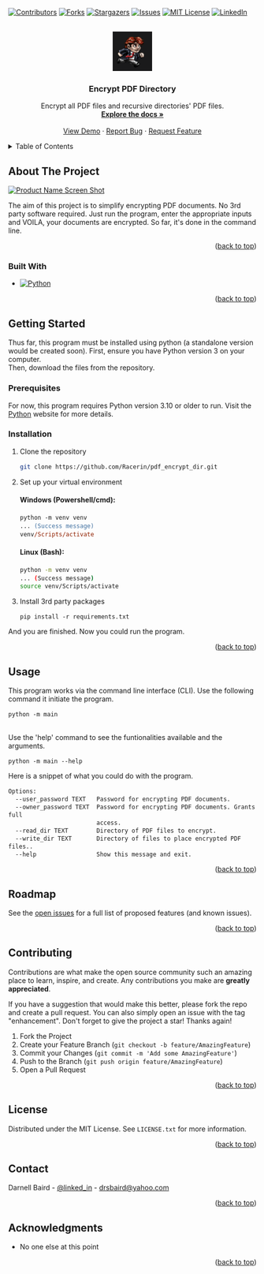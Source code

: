 <!-- Improved compatibility of back to top link: See: https://github.com/othneildrew/Best-README-Template/pull/73 -->
<a name="readme-top"></a>

<!-- PROJECT SHIELDS -->
<!-- 
*** I'm using markdown "reference style" links for readability.
*** Reference links are enclosed in brackets [ ] instead of parentheses ( ).
*** See the bottom of this document for the declaration of the reference variables
*** for contributors-url, forks-url, etc. This is an optional, concise syntax you may use.
*** https://www.markdownguide.org/basic-syntax/#reference-style-links -->

[![Contributors][contributors-shield]][contributors-url]
[![Forks][forks-shield]][forks-url]
[![Stargazers][stars-shield]][stars-url]
[![Issues][issues-shield]][issues-url]
[![MIT License][license-shield]][license-url]
[![LinkedIn][linkedin-shield]][linkedin-url]



<!-- PROJECT LOGO -->
<br />
<div align="center">
  <a href="https://github.com/Racerin/pdf_encrypt_dir">
    <img src="images/logo.png" alt="Logo" width="80" height="80">
  </a>

<h3 align="center">Encrypt PDF Directory</h3>

  <p align="center">
    Encrypt all PDF files and recursive directories' PDF files.
    <br />
    <a href="https://github.com/Racerin/pdf_encrypt_dir/README.md"><strong>Explore the docs »</strong></a>
    <br />
    <br />
    <a href="https://github.com/Racerin/pdf_encrypt_dir">View Demo</a>
    ·
    <a href="https://github.com/Racerin/pdf_encrypt_dir/issues/new">Report Bug</a>
    ·
    <a href="https://github.com/Racerin/pdf_encrypt_dir/issues">Request Feature</a>
  </p>
</div>



<!-- TABLE OF CONTENTS -->
<details>
  <summary>Table of Contents</summary>
  <ol>
    <li>
      <a href="#about-the-project">About The Project</a>
      <ul>
        <li><a href="#built-with">Built With</a></li>
      </ul>
    </li>
    <li>
      <a href="#getting-started">Getting Started</a>
      <ul>
        <li><a href="#prerequisites">Prerequisites</a></li>
        <li><a href="#installation">Installation</a></li>
      </ul>
    </li>
    <li><a href="#usage">Usage</a></li>
    <li><a href="#roadmap">Roadmap</a></li>
    <li><a href="#contributing">Contributing</a></li>
    <li><a href="#license">License</a></li>
    <li><a href="#contact">Contact</a></li>
    <li><a href="#acknowledgments">Acknowledgments</a></li>
  </ol>
</details>



<!-- ABOUT THE PROJECT -->
## About The Project

[![Product Name Screen Shot][product-screenshot]](https://www.thewindowsclub.com/wp-content/uploads/2019/03/Password-protect-PDF-documents-with-LibreOffice.png)

The aim of this project is to simplify encrypting PDF documents. No 3rd party software required. Just run the program, enter the appropriate inputs and VOILA, your documents are encrypted. So far, it's done in the command line.
<!-- <br>
Here's a blank template to get started: To avoid retyping too much info. Do a search and replace with your text editor for the following: `github_username`, `repo_name`, `linked_in`, `linkedin_username`, `email_client`, `email`, `project_title`, `project_description` -->

<p align="right">(<a href="#readme-top">back to top</a>)</p>



### Built With

<!-- * [![Next][Next.js]][Next-url] -->
<!-- * [![React][React.js]][React-url] -->
<!-- * [![Vue][Vue.js]][Vue-url] -->
<!-- * [![Angular][Angular.io]][Angular-url] -->
<!-- * [![Svelte][Svelte.dev]][Svelte-url] -->
<!-- * [![Laravel][Laravel.com]][Laravel-url] -->
<!-- * [![Bootstrap][Bootstrap.com]][Bootstrap-url] -->
<!-- * [![JQuery][JQuery.com]][JQuery-url] -->
* [![Python][Python.org]][Python-url]

<p align="right">(<a href="#readme-top">back to top</a>)</p>



<!-- GETTING STARTED -->
## Getting Started

Thus far, this program must be installed using python (a standalone version would be created soon). First, ensure you have Python version 3 on your computer. 
<br>Then, download the files from the repository.
<!-- This is an example of how you may give instructions on setting up your project locally.
To get a local copy up and running follow these simple example steps. -->

### Prerequisites

For now, this program requires Python version 3.10 or older to run. Visit the [Python](https://www.python.org/downloads/) website for more details.
<!-- * npm
  ```sh
  npm install npm@latest -g
  ``` -->

### Installation

<!-- 1. Get a free API Key at [https://example.com](https://example.com) -->
1. Clone the repository
   ```sh
   git clone https://github.com/Racerin/pdf_encrypt_dir.git
   ```
2. Set up your virtual environment
   #### Windows (Powershell/cmd):
   ```ps
   python -m venv venv
   ... (Success message)
   venv/Scripts/activate
   ```
   #### Linux (Bash):
   ```sh
   python -m venv venv
   ... (Success message)
   source venv/Scripts/activate
   ```
3. Install 3rd party packages
   ```
   pip install -r requirements.txt
   ```
<!-- 3. Enter your API in `config.js`
   ```js
   const API_KEY = 'ENTER YOUR API';
   ``` -->
   And you are finished. Now you could run the program.

<p align="right">(<a href="#readme-top">back to top</a>)</p>



<!-- USAGE EXAMPLES -->
## Usage

<!-- Use this space to show useful examples of how a project can be used. Additional screenshots, code examples and demos work well in this space. You may also link to more resources.

_For more examples, please refer to the [Documentation](https://example.com)_ -->

This program works via the command line interface (CLI). 
Use the following command it initiate the program.
```
python -m main
```
<br>Use the 'help' command to see the funtionalities available and the arguments.
```
python -m main --help
```
Here is a snippet of what you could do with the program.
```
Options:
  --user_password TEXT   Password for encrypting PDF documents.
  --owner_password TEXT  Password for encrypting PDF documents. Grants full
                         access.
  --read_dir TEXT        Directory of PDF files to encrypt.
  --write_dir TEXT       Directory of files to place encrypted PDF files..
  --help                 Show this message and exit.
```

<p align="right">(<a href="#readme-top">back to top</a>)</p>



<!-- ROADMAP -->
## Roadmap

<!-- - [ ] Feature 2 -->
<!-- - [ ] Feature 1
- [ ] Feature 2
- [ ] Feature 3
    - [ ] Nested Feature -->

See the [open issues](https://github.com/Racerin/pdf_encrypt_dir/issues) for a full list of proposed features (and known issues).

<p align="right">(<a href="#readme-top">back to top</a>)</p>



<!-- CONTRIBUTING -->
## Contributing

Contributions are what make the open source community such an amazing place to learn, inspire, and create. Any contributions you make are **greatly appreciated**.

If you have a suggestion that would make this better, please fork the repo and create a pull request. You can also simply open an issue with the tag "enhancement".
Don't forget to give the project a star! Thanks again!

1. Fork the Project
2. Create your Feature Branch (`git checkout -b feature/AmazingFeature`)
3. Commit your Changes (`git commit -m 'Add some AmazingFeature'`)
4. Push to the Branch (`git push origin feature/AmazingFeature`)
5. Open a Pull Request

<p align="right">(<a href="#readme-top">back to top</a>)</p>



<!-- LICENSE -->
## License

Distributed under the MIT License. See `LICENSE.txt` for more information.

<p align="right">(<a href="#readme-top">back to top</a>)</p>



<!-- CONTACT -->
## Contact

Darnell Baird - [@linked_in](https://tt.linkedin.com/in/darnell-baird-3d) - drsbaird@yahoo.com

<p align="right">(<a href="#readme-top">back to top</a>)</p>



<!-- ACKNOWLEDGMENTS -->
## Acknowledgments

* No one else at this point
<!-- * [Darnell Baird (Racerin)](https://github.com/Racerin) -->

<p align="right">(<a href="#readme-top">back to top</a>)</p>



<!-- MARKDOWN LINKS & IMAGES -->
<!-- https://www.markdownguide.org/basic-syntax/#reference-style-links -->
[contributors-shield]: https://img.shields.io/github/contributors/Racerin/pdf_encrypt_dir.svg?style=for-the-badge
[contributors-url]: https://github.com/Racerin/pdf_encrypt_dir/graphs/contributors
[forks-shield]: https://img.shields.io/github/forks/Racerin/pdf_encrypt_dir.svg?style=for-the-badge
[forks-url]: https://github.com/Racerin/pdf_encrypt_dir/network/members
[stars-shield]: https://img.shields.io/github/stars/Racerin/pdf_encrypt_dir.svg?style=for-the-badge
[stars-url]: https://github.com/Racerin/pdf_encrypt_dir/stargazers
[issues-shield]: https://img.shields.io/github/issues/Racerin/pdf_encrypt_dir.svg?style=for-the-badge
[issues-url]: https://github.com/Racerin/pdf_encrypt_dir/issues
[license-shield]: https://img.shields.io/github/license/Racerin/pdf_encrypt_dir.svg?style=for-the-badge
[license-url]: https://github.com/Racerin/pdf_encrypt_dir/blob/master/LICENSE.txt
[linkedin-shield]: https://img.shields.io/badge/-LinkedIn-black.svg?style=for-the-badge&logo=linkedin&colorB=555
[linkedin-url]: https://linkedin.com/in/linkedin_username
[product-screenshot]: images/screenshot.png
[Next.js]: https://img.shields.io/badge/next.js-000000?style=for-the-badge&logo=nextdotjs&logoColor=white
[Next-url]: https://nextjs.org/
[React.js]: https://img.shields.io/badge/React-20232A?style=for-the-badge&logo=react&logoColor=61DAFB
[React-url]: https://reactjs.org/
[Vue.js]: https://img.shields.io/badge/Vue.js-35495E?style=for-the-badge&logo=vuedotjs&logoColor=4FC08D
[Vue-url]: https://vuejs.org/
[Angular.io]: https://img.shields.io/badge/Angular-DD0031?style=for-the-badge&logo=angular&logoColor=white
[Angular-url]: https://angular.io/
[Svelte.dev]: https://img.shields.io/badge/Svelte-4A4A55?style=for-the-badge&logo=svelte&logoColor=FF3E00
[Svelte-url]: https://svelte.dev/
[Laravel.com]: https://img.shields.io/badge/Laravel-FF2D20?style=for-the-badge&logo=laravel&logoColor=white
[Laravel-url]: https://laravel.com
[Bootstrap.com]: https://img.shields.io/badge/Bootstrap-563D7C?style=for-the-badge&logo=bootstrap&logoColor=white
[Bootstrap-url]: https://getbootstrap.com
[JQuery.com]: https://img.shields.io/badge/jQuery-0769AD?style=for-the-badge&logo=jquery&logoColor=white
[JQuery-url]: https://jquery.com 
<!-- My entry -->
[Python.org]: https://img.shields.io/badge/python-3670A0?style=for-the-badge&logo=python&logoColor=ffdd54
[Python-url]: https://Python.org 